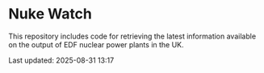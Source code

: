 # Nuke Watch

This repository includes code for retrieving the latest information available on the output of EDF nuclear power plants in the UK.

Last updated: 2025-08-31 13:17